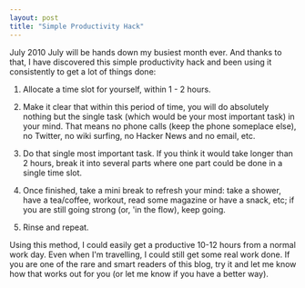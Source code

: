 ```yaml
---
layout: post
title: "Simple Productivity Hack"
---
```

<span>July 2010</span>
July will be hands down my busiest month ever. And thanks to that, I have discovered this simple productivity hack and been using it consistently to get a lot of things done:

1. Allocate a time slot for yourself, within 1 - 2 hours. 

2. Make it clear that within this period of time, you will do absolutely nothing but the single task (which would be your most important task) in your mind. That means no phone calls (keep the phone someplace else), no Twitter, no wiki surfing, no Hacker News and no email, etc.

3. Do that single most important task. If you think it would take longer than 2 hours, break it into several parts where one part could be done in a single time slot.

4. Once finished, take a mini break to refresh your mind: take a shower, have a tea/coffee, workout, read some magazine or have a snack, etc; if you are still going strong (or, 'in the flow), keep going.

5. Rinse and repeat.

Using this method, I could easily get a productive 10-12 hours from a normal work day. Even when I'm travelling, I could still get some real work done. If you are one of the rare and smart readers of this blog, try it and let me know how that works out for you (or let me know if you have a better way).